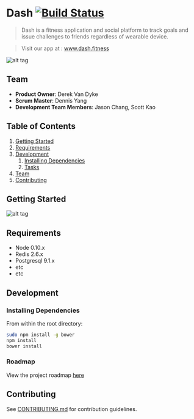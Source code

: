 
# Dash [![Build Status](https://travis-ci.org/Benevolent-Nautilus/Benevolent-Nautilus.svg?branch=master)](https://travis-ci.org/Benevolent-Nautilus/Benevolent-Nautilus)

> Dash is a fitness application and social platform to track goals and issue challenges to friends regardless of wearable device.

> Visit our app at : www.dash.fitness

![alt tag](http://i.giphy.com/IThjAlJnD9WNO.gif)

## Team

  - __Product Owner__: Derek Van Dyke
  - __Scrum Master__: Dennis Yang
  - __Development Team Members__:  Jason Chang, Scott Kao

## Table of Contents

1. [Getting Started](#getting-started)
1. [Requirements](#requirements)
1. [Development](#development)
    1. [Installing Dependencies](#installing-dependencies)
    1. [Tasks](#tasks)
1. [Team](#team)
1. [Contributing](#contributing)

## Getting Started

![alt tag](http://s15.postimg.org/enyfassiz/DASH_PATTERENED.jpg)

## Requirements

- Node 0.10.x
- Redis 2.6.x
- Postgresql 9.1.x
- etc
- etc

## Development

### Installing Dependencies

From within the root directory:

```sh
sudo npm install -g bower
npm install
bower install
```

### Roadmap

View the project roadmap [here](LINK_TO_PROJECT_ISSUES)


## Contributing

See [CONTRIBUTING.md](CONTRIBUTING.md) for contribution guidelines.
